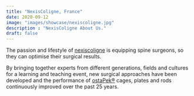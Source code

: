 ```yaml
---
title: "NexisColigne, France"
date: 2020-09-12
image: "images/showcase/nexiscoligne.jpg"
description : "NexisColigne About Us."
draft: false
---
```


The passion and lifestyle of [nexiscoligne](https://nexiscoligne.fr/en/home-en/) is equipping spine surgeons, so they can optimise their surgical results.

By bringing together experts from different generations, fields and cultures for a learning and teaching event,
new surgical approaches have been developed and the performance of [ostaPek®](https://spinenuances.com/ostapek_carbon_composite) cages, plates and rods continuously improved over the past 25 years. 